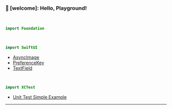 ### 👋 [welcome]: Hello, Playground!

<!--
### Hi there 👋

**Kyeoeol/Kyeoeol** is a ✨ _special_ ✨ repository because its `README.md` (this file) appears on your GitHub profile.

Here are some ideas to get you started:

- 🔭 I’m currently working on ...
- 🌱 I’m currently learning ...
- 👯 I’m looking to collaborate on ...
- 🤔 I’m looking for help with ...
- 💬 Ask me about ...
- 📫 How to reach me: ...
- 😄 Pronouns: ...
- ⚡ Fun fact: ...
-->

<br>

```swift
import Foundation
```

<br>

```swift
import SwiftUI
```
- <a href="https://github.com/Kyeoeol/swiftui-async-image">AsyncImage</a>
- <a href="https://github.com/Kyeoeol/swiftui-preferencekey">PreferenceKey</a>
- <a href="https://github.com/Kyeoeol/swiftui-textfield">TextField</a>

<br>

```swift
import XCTest
```
- <a href="https://github.com/Kyeoeol/example-unit-tests">Unit Test Simple Example</a>

---
